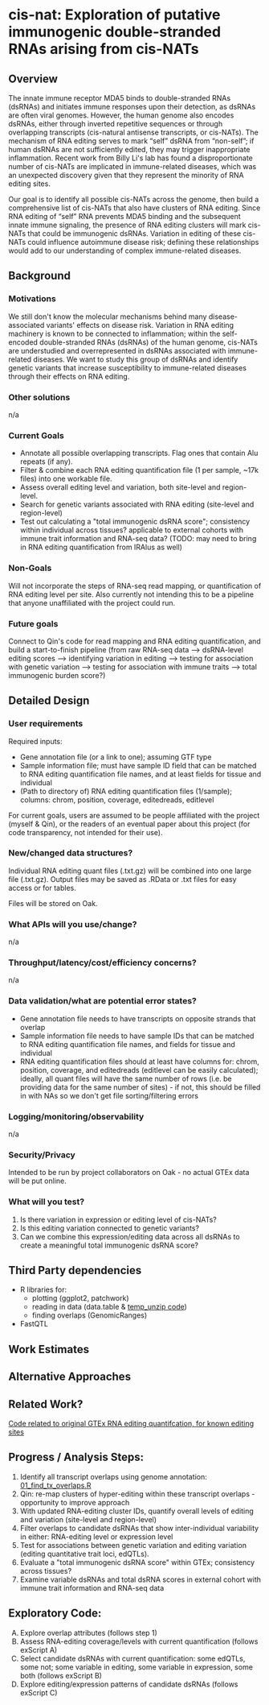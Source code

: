 # cis-nat: Exploration of putative immunogenic double-stranded RNAs arising from cis-NATs #

## Overview

The innate immune receptor MDA5 binds to double-stranded RNAs (dsRNAs) and initiates immune responses upon their detection, as dsRNAs are often viral genomes. However, the human genome also encodes dsRNAs, either through inverted repetitive sequences or through overlapping transcripts (cis-natural antisense transcripts, or cis-NATs). The mechanism of RNA editing serves to mark “self” dsRNA from “non-self”; if human dsRNAs are not sufficiently edited, they may trigger inappropriate inflammation. Recent work from Billy Li's lab has found a disproportionate number of cis-NATs are implicated in immune-related diseases, which was an unexpected discovery given that they represent the minority of RNA editing sites.

Our goal is to identify all possible cis-NATs across the genome, then build a comprehensive list of cis-NATs that also have clusters of RNA editing. Since RNA editing of “self” RNA prevents MDA5 binding and the subsequent innate immune signaling, the presence of RNA editing clusters will mark cis-NATs that could be immunogenic dsRNAs. Variation in editing of these cis-NATs could influence autoimmune disease risk; defining these relationships would add to our understanding of complex immune-related diseases.

## Background 
### Motivations
We still don't know the molecular mechanisms behind many disease-associated variants' effects on disease risk. Variation in RNA editing machinery is known to be connected to inflammation; within the self-encoded double-stranded RNAs (dsRNAs) of the human genome, cis-NATs are understudied and overrepresented in dsRNAs associated with immune-related diseases. We want to study this group of dsRNAs and identify genetic variants that increase susceptibility to immune-related diseases through their effects on RNA editing.

### Other solutions
n/a

### Current Goals
- Annotate all possible overlapping transcripts. Flag ones that contain Alu repeats (if any).
- Filter & combine each RNA editing quantification file (1 per sample, ~17k files) into one workable file.
- Assess overall editing level and variation, both site-level and region-level.
- Search for genetic variants associated with RNA editing (site-level and region-level)
- Test out calculating a "total immunogenic dsRNA score"; consistency within individual across tissues? applicable to external cohorts with immune trait information and RNA-seq data? (TODO: may need to bring in RNA editing quantification from IRAlus as well)


### Non-Goals
Will not incorporate the steps of RNA-seq read mapping, or quantification of RNA editing level per site. Also currently not intending this to be a pipeline that anyone unaffiliated with the project could run.

### Future goals
Connect to Qin's code for read mapping and RNA editing quantification, and build a start-to-finish pipeline (from raw RNA-seq data --> dsRNA-level editing scores --> identifying variation in editing --> testing for association with genetic variation --> testing for association with immune traits --> total immunogenic burden score?)


## Detailed Design
### User requirements
Required inputs:
- Gene annotation file (or a link to one); assuming GTF type
- Sample information file; must have sample ID field that can be matched to RNA editing quantification file names, and at least fields for tissue and individual
- (Path to directory of) RNA editing quantification files (1/sample); columns: chrom, position, coverage, editedreads, editlevel

For current goals, users are assumed to be people affiliated with the project (myself & Qin), or the readers of an eventual paper about this project (for code transparency, not intended for their use).

### New/changed data structures?
Individual RNA editing quant files (.txt.gz) will be combined into one large file (.txt.gz). Output files may be saved as .RData or .txt files for easy access or for tables.

Files will be stored on Oak.

### What APIs will you use/change?
n/a

### Throughput/latency/cost/efficiency concerns?
n/a

### Data validation/what are potential error states?
- Gene annotation file needs to have transcripts on opposite strands that overlap
- Sample information file needs to have sample IDs that can be matched to RNA editing quantification file names, and fields for tissue and individual
- RNA editing quantification files should at least have columns for: chrom, position, coverage, and editedreads (editlevel can be easily calculated); ideally, all quant files will have the same number of rows (i.e. be providing data for the same number of sites) - if not, this should be filled in with NAs so we don't get file sorting/filtering errors

### Logging/monitoring/observability
n/a

### Security/Privacy
Intended to be run by project collaborators on Oak - no actual GTEx data will be put online.

### What will you test?
1. Is there variation in expression or editing level of cis-NATs?
2. Is this editing variation connected to genetic variants?
3. Can we combine this expression/editing data across all dsRNAs to create a meaningful total immunogenic dsRNA score?

## Third Party dependencies
- R libraries for:
  - plotting (ggplot2, patchwork)
  - reading in data (data.table & [temp_unzip code](https://gist.github.com/xhdong-umd/6429e7f96735142fa467f3b1daa91a2c))
  - finding overlaps (GenomicRanges)
- FastQTL


## Work Estimates

## Alternative Approaches

## Related Work?
[Code related to original GTEx RNA editing quantifcation, for known editing sites](https://github.com/vargasliqin/mpileup)

## Progress / Analysis Steps:
1. Identify all transcript overlaps using genome annotation: [01_find_tx_overlaps.R](https://github.com/odegoede/cis-nat/blob/main/find_overlapping_transcripts/01_find_tx_overlaps.R)
2. Qin: re-map clusters of hyper-editing within these transcript overlaps - opportunity to improve approach
3. With updated RNA-editing cluster IDs, quantify overall levels of editing and variation (site-level and region-level)
4. Filter overlaps to candidate dsRNAs that show inter-individual variability in either: RNA-editing level or expression level
5. Test for associations between genetic variation and editing variation (editing quantitative trait loci, edQTLs).
6. Evaluate a "total immunogenic dsRNA score" within GTEx; consistency across tissues?
7. Examine variable dsRNAs and total dsRNA scores in external cohort with immune trait information and RNA-seq data

## Exploratory Code:
<ol type="A">
  <li>Explore overlap attributes (follows step 1)</li>
  <li>Assess RNA-editing coverage/levels with current quantification (follows exScript A)</li>
  <li>Select candidate dsRNAs with current quantification: some edQTLs, some not; some variable in editing, some variable in expression, some both (follows exScript B)</li>
  <li>Explore editing/expression patterns of candidate dsRNAs (follows exScript C)</li>
</ol>



